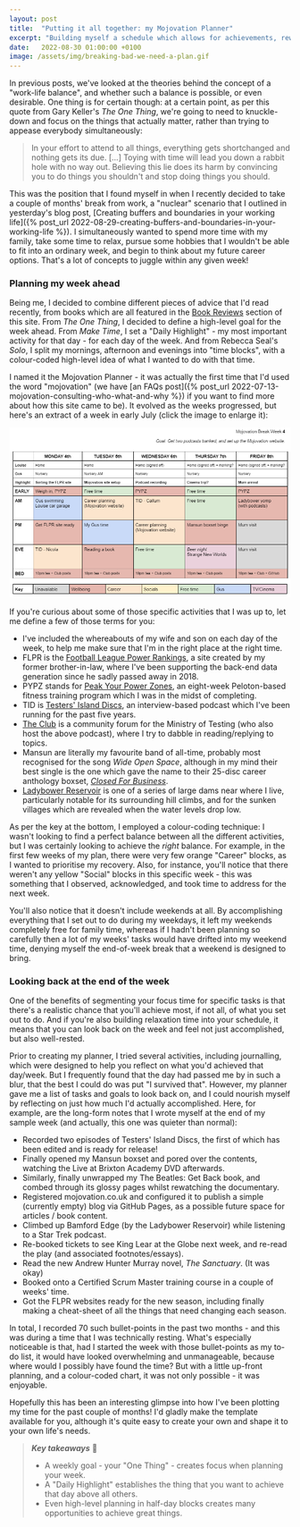 ```yaml
---
layout: post
title:  "Putting it all together: my Mojovation Planner"
excerpt: "Building myself a schedule which allows for achievements, rewards and rest."
date:   2022-08-30 01:00:00 +0100
image: /assets/img/breaking-bad-we-need-a-plan.gif
---
```


In previous posts, we've looked at the theories behind the concept of a "work-life balance", and whether such a balance is possible, or even desirable. One thing is for certain though: at a certain point, as per this quote from Gary Keller's _The One Thing_, we're going to need to knuckle-down and focus on the things that actually matter, rather than trying to appease everybody simultaneously:

> In your effort to attend to all things, everything gets shortchanged and nothing gets its due. [...] Toying with time will lead you down a rabbit hole with no way out. Believing this lie does its harm by convincing you to do things you shouldn't and stop doing things you should.

This was the position that I found myself in when I recently decided to take a couple of months' break from work, a "nuclear" scenario that I outlined in yesterday's blog post, [Creating buffers and boundaries in your working life]({% post_url 2022-08-29-creating-buffers-and-boundaries-in-your-working-life %}). I simultaneously wanted to spend more time with my family, take some time to relax, pursue some hobbies that I wouldn't be able to fit into an ordinary week, and begin to think about my future career options. That's a lot of concepts to juggle within any given week!

### Planning my week ahead

Being me, I decided to combine different pieces of advice that I'd read recently, from books which are all featured in the [Book Reviews](/books) section of this site. From _The One Thing_, I decided to define a high-level goal for the week ahead. From _Make Time_, I set a "Daily Highlight" - my most important activity for that day - for each day of the week. And from Rebecca Seal's _Solo_, I split my mornings, afternoon and evenings into "time blocks", with a colour-coded high-level idea of what I wanted to do with that time.

I named it the Mojovation Planner - it was actually the first time that I'd used the word "mojovation" (we have [an FAQs post]({% post_url 2022-07-13-mojovation-consulting-who-what-and-why %}) if you want to find more about how this site came to be). It evolved as the weeks progressed, but here's an extract of a week in early July (click the image to enlarge it):

[![A sample of my Mojovation Planner](/assets/img/mojovation-planner-example.png)](/assets/img/mojovation-planner-example.png)

If you're curious about some of those specific activities that I was up to, let me define a few of those terms for you:

* I've included the whereabouts of my wife and son on each day of the week, to help me make sure that I'm in the right place at the right time.
* FLPR is the [Football League Power Rankings](http://flpr.co.uk/), a site created by my former brother-in-law, where I've been supporting the back-end data generation since he sadly passed away in 2018.
* PYPZ stands for [Peak Your Power Zones](https://www.leahingram.com/what-is-peloton-power-zone-training/), an eight-week Peloton-based fitness training program which I was in the midst of completing.
* TID is [Testers' Island Discs](http://www.testersislanddiscs.com/), an interview-based podcast which I've been running for the past five years.
* [The Club](https://club.ministryoftesting.com/) is a community forum for the Ministry of Testing (who also host the above podcast), where I try to dabble in reading/replying to topics.
* Mansun are literally my favourite band of all-time, probably most recognised for the song _Wide Open Space_, although in my mind their best single is the one which gave the name to their 25-disc career anthology boxset, _[Closed For Business](https://www.youtube.com/watch?v=A-qS11sqyqY)_.
* [Ladybower Reservoir](https://en.wikipedia.org/wiki/Ladybower_Reservoir) is one of a series of large dams near where I live, particularly notable for its surrounding hill climbs, and for the sunken villages which are revealed when the water levels drop low.

As per the key at the bottom, I employed a colour-coding technique: I wasn't looking to find a perfect balance between all the different activities, but I was certainly looking to achieve the _right_ balance. For example, in the first few weeks of my plan, there were very few orange "Career" blocks, as I wanted to prioritise my recovery. Also, for instance, you'll notice that there weren't any yellow "Social" blocks in this specific week - this was something that I observed, acknowledged, and took time to address for the next week.

You'll also notice that it doesn't include weekends at all. By accomplishing everything that I set out to do during my weekdays, it left my weekends completely free for family time, whereas if I hadn't been planning so carefully then a lot of my weeks' tasks would have drifted into my weekend time, denying myself the end-of-week break that a weekend is designed to bring. 

### Looking back at the end of the week

One of the benefits of segmenting your focus time for specific tasks is that there's a realistic chance that you'll achieve most, if not all, of what you set out to do. And if you're also building relaxation time into your schedule, it means that you can look back on the week and feel not just accomplished, but also well-rested.

Prior to creating my planner, I tried several activities, including journalling, which were designed to help you reflect on what you'd achieved that day/week. But I frequently found that the day had passed me by in such a blur, that the best I could do was put "I survived that". However, my planner gave me a list of tasks and goals to look back on, and I could nourish myself by reflecting on just how much I'd actually accomplished. Here, for example, are the long-form notes that I wrote myself at the end of my sample week (and actually, this one was quieter than normal):

* Recorded two episodes of Testers' Island Discs, the first of which has been edited and is ready for release!
* Finally opened my Mansun boxset and pored over the contents, watching the Live at Brixton Academy DVD afterwards.
* Similarly, finally unwrapped my The Beatles: Get Back book, and combed through its glossy pages whilst rewatching the documentary.
* Registered mojovation.co.uk and configured it to publish a simple (currently empty) blog via GitHub Pages, as a possible future space for articles / book content.
* Climbed up Bamford Edge (by the Ladybower Reservoir) while listening to a Star Trek podcast.
* Re-booked tickets to see King Lear at the Globe next week, and re-read the play (and associated footnotes/essays).
* Read the new Andrew Hunter Murray novel, _The Sanctuary_. (It was okay)
* Booked onto a Certified Scrum Master training course in a couple of weeks' time.
* Got the FLPR websites ready for the new season, including finally making a cheat-sheet of all the things that need changing each season.

In total, I recorded 70 such bullet-points in the past two months - and this was during a time that I was technically resting. What's especially noticeable is that, had I started the week with those bullet-points as my to-do list, it would have looked overwhelming and unmanageable, because where would I possibly have found the time? But with a little up-front planning, and a colour-coded chart, it was not only possible - it was enjoyable.

Hopefully this has been an interesting glimpse into how I've been plotting my time for the past couple of months! I'd gladly make the template available for you, although it's quite easy to create your own and shape it to your own life's needs.

> **_Key takeaways_** 📝  
> * A weekly goal - your "One Thing" - creates focus when planning your week.
> * A "Daily Highlight" establishes the thing that you want to achieve that day above all others.
> * Even high-level planning in half-day blocks creates many opportunities to achieve great things.